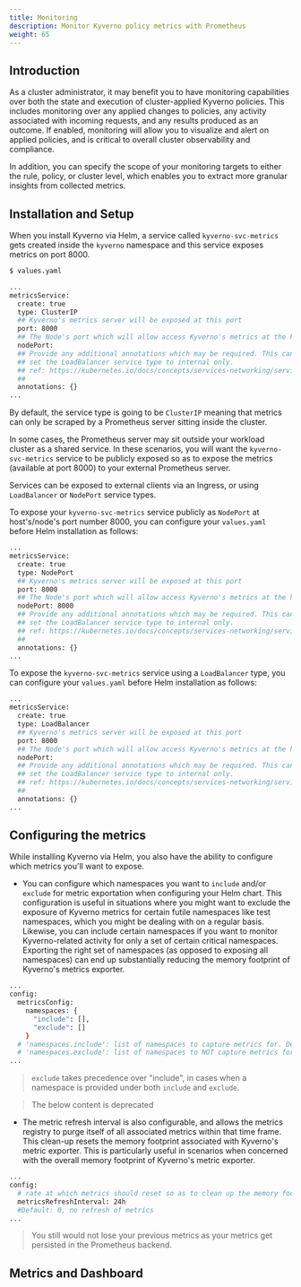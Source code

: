 ```yaml
---
title: Monitoring
description: Monitor Kyverno policy metrics with Prometheus
weight: 65
---
```


## Introduction

As a cluster administrator, it may benefit you to have monitoring capabilities over both the state and execution of cluster-applied Kyverno policies. This includes monitoring over any applied changes to policies, any activity associated with incoming requests, and any results produced as an outcome. If enabled, monitoring will allow you to visualize and alert on applied policies, and is critical to overall cluster observability and compliance.

In addition, you can specify the scope of your monitoring targets to either the rule, policy, or cluster level, which enables you to extract more granular insights from collected metrics.

## Installation and Setup

When you install Kyverno via Helm, a service called `kyverno-svc-metrics` gets created inside the `kyverno` namespace and this service exposes metrics on port 8000.

```sh
$ values.yaml

...
metricsService:
  create: true
  type: ClusterIP
  ## Kyverno's metrics server will be exposed at this port
  port: 8000
  ## The Node's port which will allow access Kyverno's metrics at the host level. Only used if service.type is NodePort.
  nodePort:
  ## Provide any additional annotations which may be required. This can be used to
  ## set the LoadBalancer service type to internal only.
  ## ref: https://kubernetes.io/docs/concepts/services-networking/service/#internal-load-balancer
  ##
  annotations: {}
...
```

By default, the service type is going to be `ClusterIP` meaning that metrics can only be scraped by a Prometheus server sitting inside the cluster. <br>

In some cases, the Prometheus server may sit outside your workload cluster as a shared service. In these scenarios, you will want the `kyverno-svc-metrics` service to be publicly exposed so as to expose the metrics (available at port 8000) to your external Prometheus server.<br>

Services can be exposed to external clients via an Ingress, or using `LoadBalancer` or `NodePort` service types.

To expose your `kyverno-svc-metrics` service publicly as `NodePort` at host's/node's port number 8000, you can configure your `values.yaml` before Helm installation as follows:

```sh
...
metricsService:
  create: true
  type: NodePort
  ## Kyverno's metrics server will be exposed at this port
  port: 8000
  ## The Node's port which will allow access Kyverno's metrics at the host level. Only used if service.type is NodePort.
  nodePort: 8000
  ## Provide any additional annotations which may be required. This can be used to
  ## set the LoadBalancer service type to internal only.
  ## ref: https://kubernetes.io/docs/concepts/services-networking/service/#internal-load-balancer
  ##
  annotations: {}
...
```

To expose the `kyverno-svc-metrics` service using a `LoadBalancer` type, you can configure your `values.yaml` before Helm installation as follows:

```sh
...
metricsService:
  create: true
  type: LoadBalancer
  ## Kyverno's metrics server will be exposed at this port
  port: 8000
  ## The Node's port which will allow access Kyverno's metrics at the host level. Only used if service.type is NodePort.
  nodePort: 
  ## Provide any additional annotations which may be required. This can be used to
  ## set the LoadBalancer service type to internal only.
  ## ref: https://kubernetes.io/docs/concepts/services-networking/service/#internal-load-balancer
  ##
  annotations: {}
...
```

## Configuring the metrics

While installing Kyverno via Helm, you also have the ability to configure which metrics you'll want to expose.

* You can configure which namespaces you want to `include` and/or `exclude` for metric exportation when configuring your Helm chart. This configuration is useful in situations where you might want to exclude the exposure of Kyverno metrics for certain futile namespaces like test namespaces, which you might be dealing with on a regular basis. Likewise, you can include certain namespaces if you want to monitor Kyverno-related activity for only a set of certain critical namespaces.
Exporting the right set of namespaces (as opposed to exposing all namespaces) can end up substantially reducing the memory footprint of Kyverno's metrics exporter.

```sh
...
config:
  metricsConfig:
    namespaces: {
      "include": [],
      "exclude": []
    }
  # 'namespaces.include': list of namespaces to capture metrics for. Default: all namespaces included.
  # 'namespaces.exclude': list of namespaces to NOT capture metrics for. Default: [], none of the namespaces excluded.
...
```

> `exclude` takes precedence over "include", in cases when a namespace is provided under both `include` and `exclude`.

> The below content is deprecated

* The metric refresh interval is also configurable, and allows the metrics registry to purge itself of all associated metrics within that time frame. This clean-up resets the memory footprint associated with Kyverno's metric exporter. This is particularly useful in scenarios when concerned with the overall memory footprint of Kyverno's metric exporter.

```sh
...
config:
  # rate at which metrics should reset so as to clean up the memory footprint of kyverno metrics, if you might be expecting high memory footprint of Kyverno's metrics.
  metricsRefreshInterval: 24h 
  #Default: 0, no refresh of metrics
...
```

> You still would not lose your previous metrics as your metrics get persisted in the Prometheus backend.

## Metrics and Dashboard
